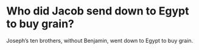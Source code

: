 # Who did Jacob send down to Egypt to buy grain?

Joseph’s ten brothers, without Benjamin, went down to Egypt to buy grain.
